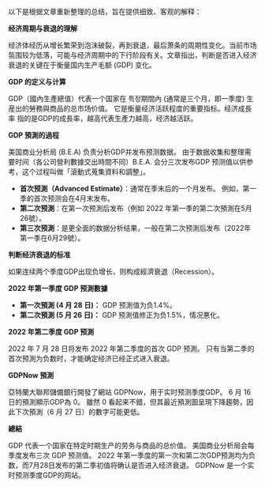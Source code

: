 以下是根据文章重新整理的总结，旨在提供细致、客观的解释：

**经济周期与衰退的理解**

经济体经历从增长繁荣到泡沫破裂，再到衰退，最后萧条的周期性变化。当前市场氛围较为低落，可能与经济周期中的下行阶段有关。文章指出，判断是否进入经济衰退的关键在于衡量国内生产毛额 (GDP) 变化。

**GDP 的定义与计算**

GDP（國內生產總值）代表一个国家在 특정期間內 (通常是三个月，即一季度) 生産出的勞務與商品的总市场价值。 它是衡量经济活跃程度的重要指标。经济成長率 指的是GDP的成長率，越高代表生產力越高，经济越活跃。

**GDP 預測的過程**

美国商业分析局 (B.E.A) 负责分析GDP并发布预测数据。 由于数据收集和整理需要时间（各公司營利數據交出時間不同）B.E.A. 会分三次发布GDP 预测值以供参考，这个过程叫做「滾動式蒐集資料和調整」。

*   **首次预測（Advanced Estimate）**：通常在季末后的一个月发布。 例如，第一季的首次预测会在4月末发布。
*   **第二次预測**：在第一次预測后发布（例如 2022 年第一季的第二次預測在5月26號）。
*   **第三次预測**：是更全面的数据分析结果，一般在第二次预測后发布（2022年第一季在6月29號）。

**判断经济衰退的标准**

如果连续两个季度GDP出现负增长，则构成經濟衰退（Recession）。

**2022 年第一季度 GDP 预測數據**

*   **第一次預測 (4 月 28 日)：** GDP 预測值为负1.4%。
*   **第二次預測 (5 月 26 日)：** GDP 预測值修正为负1.5%，情况悪化。

**2022 年第二季度 GDP 预測**

2022 年 7 月 28 日将发布 2022 年第二季度的首次 GDP 预測。 只有当第二季的首次预測为负数时，才能确定经济已经正式进入衰退。

**GDPNow 預測**

亞特蘭大聯邦儲備銀行開發了網站 GDPNow，用于实时预测季度GDP。 6 月 16 日的預測顯示GDP為 0。 雖然 0 看起来不錯，但其最近預測圖呈現下降趨勢，因此下次預測（6 月 27 日）的數字可能更低。

**總結**

GDP 代表一个国家在特定时期生产的劳务与商品的总价值。 美国商业分析局会每季度发布三次 GDP 预测值。 2022 年第一季度的第一次和第二次GDP预測均为负数，而7月28日发布的第二季初值将确认是否进入经济衰退。 GDPNow 是一个实时预测季度GDP的网站。